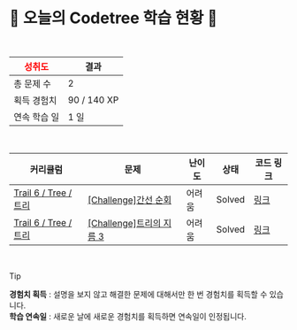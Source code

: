 # 🌲 오늘의 Codetree 학습 현황 🌲

<br />

| <span style="color:red;display:block;text-align:center;"> **성취도**</span> | 결과 |
|---|---|
| 총 문제 수 | 2 |
| 획득 경험치 | 90 / 140 XP |
| 연속 학습 일 | 1 일 |

<br />

|커리큘럼|문제|난이도|상태|코드 링크|
|---|---|---|---|---|
|[Trail 6 / Tree / 트리](https://www.codetree.ai/trail-info/intermediate-high/)|[[Challenge]간선 순회](https://www.codetree.ai/trails/complete/curated-cards/challenge-touring-the-line/)|어려움|Solved|[링크](https://github.com/LeeSY99/algo-studyy/blob/main/251023/%EA%B0%84%EC%84%A0%20%EC%88%9C%ED%9A%8C/touring-the-line.py)|
|[Trail 6 / Tree / 트리](https://www.codetree.ai/trail-info/intermediate-high/)|[[Challenge]트리의 지름 3](https://www.codetree.ai/trails/complete/curated-cards/challenge-diameter-of-tree-3/)|어려움|Solved|[링크](https://github.com/LeeSY99/algo-studyy/blob/main/251023/%ED%8A%B8%EB%A6%AC%EC%9D%98%20%EC%A7%80%EB%A6%84%203/diameter-of-tree-3.py)|


<br />

> [!TIP]
> **경험치 획득** : 설명을 보지 않고 해결한 문제에 대해서만 한 번 경험치를 획득할 수 있습니다.  
> **학습 연속일** : 새로운 날에 새로운 경험치를 획득하면 연속일이 인정됩니다.

